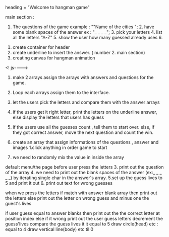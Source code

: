 <!--HTML file-->
 heading  = "Welcome to hangman game"
 
 main section :
 1.  The questions of the game  example : ""Name of the cities ";
    2.  have some  blank spaces  of the answer  ex : "_ _ _ _";
    3.  pick your letters 
    4. list all the letters  "A-Z"
    5. show  the user how many guessed already uses
    6. 
    
<!--   css -->
1. create container for header  
2. create underline to insert the answer. ( number 2. main section)
3. creating canvas for hangman animation

<! js---->
1.  make 2  arrays  assign the arrays with answers and questions for the game.
2. Loop each arrays assign them to the interface.
3. let the users pick the letters and compare them with the answer arrays
4. if the users get it right letter, print the letters on the underline answer, else display the letters that users has guess
5. if the users use all the guesses count , tell them to start over.
    else, if they got correct answer, move the next question and count the win.
    


    
0. create an array that assign informations of the questions , answer and images
1.click anything in order game to start
2. we need to randomly mix the value in inside the array

default menu/the page before user press the letters
3. print out the question of the array
4. we need to print out the blank spaces of the answer (ex:_ _ _ _ _) by iterating  single char in the answer's array.
5.set up the guess lives to 5 and print it out 
6. print out text for  wrong guesses 

when we press the letters
if match with answer blank array
then print out the letters
else  print out the letter on wrong guess and minus  one  the guest's lives


if user guess equal to answer blanks
then print out the the correct letter at position index 
else if it wrong
print out the user guess letters 
    decrement the guess'lives 
    compare the guess lives it it equal to 5 draw circle(head)
    etc : equal to 4 draw vertical line(body)
    etc til 0
    
 
 
 
 
 

